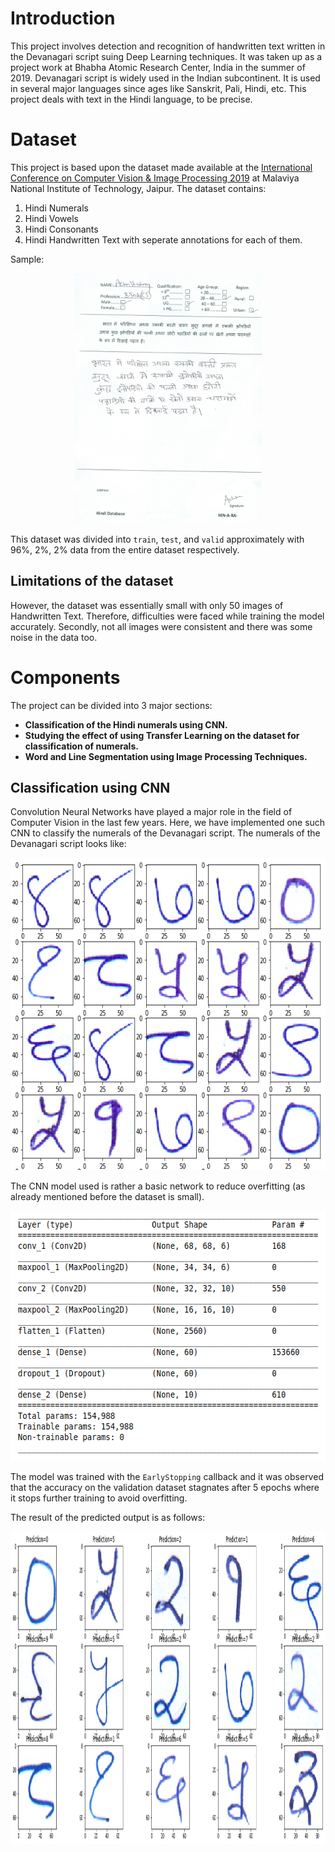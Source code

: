 # Introduction
This project involves detection and recognition of handwritten text written in the Devanagari script suing Deep Learning techniques. It was taken up as a project work at Bhabha Atomic Research Center, India in the summer of 2019. Devanagari script is widely used in the Indian subcontinent. It is used in several major languages since ages like Sanskrit, Pali, Hindi, etc. This project deals with text in the Hindi language, to be precise. 

# Dataset
This project is based upon the dataset made available at the [International Conference on Computer Vision & Image Processing 2019](http://cvip2019.mnit.ac.in/) at Malaviya National Institute of Technology, Jaipur.
The dataset contains:
1. Hindi Numerals
2. Hindi Vowels
3. Hindi Consonants
4. Hindi Handwritten Text with seperate annotations for each of them.

Sample:
<p align="center">
  <img width="300" height="400" src="./img/form.jpg">
</p>

This dataset was divided into `train`, `test`, and `valid` approximately with 96%, 2%, 2% data from the entire dataset respectively.

## Limitations of the dataset
However, the dataset was essentially small with only 50 images of Handwritten Text. Therefore, difficulties were faced while training the model accurately.
Secondly, not all images were consistent and there was some noise in the data too.

# Components
The project can be divided into 3 major sections:
* **Classification of the Hindi numerals using CNN.**
* **Studying the effect of using Transfer Learning on the dataset for classification of numerals.**
* **Word and Line Segmentation using Image Processing Techniques.**

## Classification using CNN
Convolution Neural Networks have played a major role in the field of Computer Vision in the last few years. Here, we have implemented one such CNN to classify the numerals of the Devanagari script. The numerals of the Devanagari script looks like:
<p align="center">
  <img width="600" height="500" src="./img/numerals.png">
</p>

The CNN model used is rather a basic network to reduce overfitting (as already mentioned before the dataset is small). 
<p align="center">
  <img width="550" height="400" src="./img/model.png">
</p>

The model was trained with the `EarlyStopping` callback and it was observed that the accuracy on the validation dataset stagnates after 5 epochs where it stops further training to avoid overfitting.

The result of the predicted output is as follows:
<p align="center">
  <img width="1000" height="500" src="./img/predict.png">
</p>
